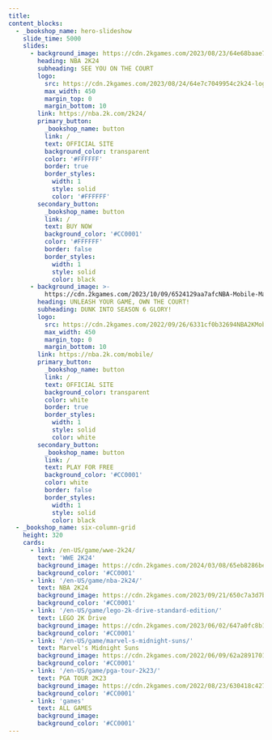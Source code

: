 ```yaml
---
title:
content_blocks:
  - _bookshop_name: hero-slideshow
    slide_time: 5000
    slides:
      - background_image: https://cdn.2kgames.com/2023/08/23/64e68baae75e2NBA2K24_keyart.jpg
        heading: NBA 2K24
        subheading: SEE YOU ON THE COURT
        logo:
          src: https://cdn.2kgames.com/2023/08/24/64e7c7049954c2k24-logo.jpg
          max_width: 450
          margin_top: 0
          margin_bottom: 10
        link: https://nba.2k.com/2k24/
        primary_button:
          _bookshop_name: button
          link: /
          text: OFFICIAL SITE
          background_color: transparent
          color: '#FFFFFF'
          border: true
          border_styles:
            width: 1
            style: solid
            color: '#FFFFFF'
        secondary_button:
          _bookshop_name: button
          link: /
          text: BUY NOW
          background_color: '#CC0001'
          color: '#FFFFFF'
          border: false
          border_styles:
            width: 1
            style: solid
            color: black
      - background_image: >-
          https://cdn.2kgames.com/2023/10/09/6524129aa7afcNBA-Mobile-Marquee-KM.jpg
        heading: UNLEASH YOUR GAME, OWN THE COURT!
        subheading: DUNK INTO SEASON 6 GLORY!
        logo:
          src: https://cdn.2kgames.com/2022/09/26/6331cf0b32694NBA2KMobile_WhiteLOGO.png
          max_width: 450
          margin_top: 0
          margin_bottom: 10
        link: https://nba.2k.com/mobile/
        primary_button:
          _bookshop_name: button
          link: /
          text: OFFICIAL SITE
          background_color: transparent
          color: white
          border: true
          border_styles:
            width: 1
            style: solid
            color: white
        secondary_button:
          _bookshop_name: button
          link: /
          text: PLAY FOR FREE
          background_color: '#CC0001'
          color: white
          border: false
          border_styles:
            width: 1
            style: solid
            color: black
  - _bookshop_name: six-column-grid
    height: 320
    cards:
      - link: /en-US/game/wwe-2k24/
        text: 'WWE 2K24'
        background_image: https://cdn.2kgames.com/2024/03/08/65eb8286bef0fWWE24-WEBSITE-2K_ASSET600X600.jpg
        background_color: '#CC0001'
      - link: '/en-US/game/nba-2k24/'
        text: NBA 2K24
        background_image: https://cdn.2kgames.com/2023/09/21/650c7a3d7b6cdN24-WEB-KOBE_EDITION_COVER-600x600-R2.jpg
        background_color: '#CC0001'
      - link: '/en-US/game/lego-2k-drive-standard-edition/'
        text: LEGO 2K Drive
        background_image: https://cdn.2kgames.com/2023/06/02/647a0fc8b163dArtemis_Standard_KeyArt_Thumbnail_2kWeb_600x600-1.jpg
        background_color: '#CC0001'
      - link: '/en-US/game/marvel-s-midnight-suns/'
        text: Marvel's Midnight Suns
        background_image: https://cdn.2kgames.com/2022/06/09/62a2891701479MMS-thumb.jpg
        background_color: '#CC0001'
      - link: '/en-US/game/pga-tour-2k23/'
        text: PGA TOUR 2K23
        background_image: https://cdn.2kgames.com/2022/08/23/630418c427280p23-fob600w.png
        background_color: '#CC0001'
      - link: 'games'
        text: ALL GAMES
        background_image:
        background_color: '#CC0001'
---
```

